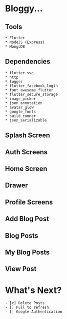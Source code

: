 # Bloggy...

## Tools
    * Flutter
    * NodeJS (Express)
    * MongoDB

## Dependencies
    * flutter_svg
    * http
    * logger
    * flutter_facebook_login
    * font_awesome_flutter
    * flutter_secure_storage
    * image_picker
    * json_annotation
    * avatar_glow
    * google_fonts
    * build_runner
    * json_serializable

## Splash Screen

## Auth Screens

## Home Screen

## Drawer

## Profile Screens

## Add Blog Post

## Blog Posts

## My Blog Posts

## View Post

# What's Next?
    - [x] Delete Posts
    - [] Pull to refresh
    - [] Google Authentication
